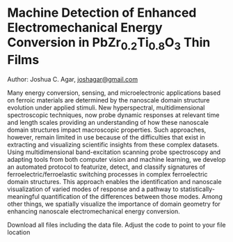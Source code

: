 # Machine Detection of Enhanced Electromechanical Energy Conversion in PbZr<sub>0.2</sub>Ti<sub>0.8</sub>O<sub>3</sub> Thin Films

Author: Joshua C. Agar, joshagar@gmail.com

Many energy conversion, sensing, and microelectronic applications based on ferroic materials are determined by the nanoscale domain structure evolution under applied stimuli. New hyperspectral, multidimensional spectroscopic techniques, now probe dynamic responses at relevant time and length scales providing an understanding of how these nanoscale domain structures impact macroscopic properties. Such approaches, however, remain limited in use because of the difficulties that exist in extracting and visualizing scientific insights from these complex datasets. Using multidimensional band-excitation scanning probe spectroscopy and adapting tools from both computer vision and machine learning, we develop an automated protocol to featurize, detect, and classify signatures of ferroelectric/ferroelastic switching processes in complex ferroelectric domain structures. This approach enables the identification and nanoscale visualization of varied modes of response and a pathway to statistically-meaningful quantification of the differences between those modes. Among other things, we spatially visualize the importance of domain geometry for enhancing nanoscale electromechanical energy conversion.

Download all files including the data file. Adjust the code to point to your file location
